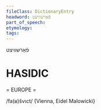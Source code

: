 ```yaml
---
fileClass: DictionaryEntry
headword: פֿאַרשוויצט
part_of_speech: 
etymology: 
tags: 
---
```

פֿאַרשוויצט

HASIDIC
=======
= EUROPE = 

/fa(ʁ)švɩct/ {Vienna, Eidel Malowicki}